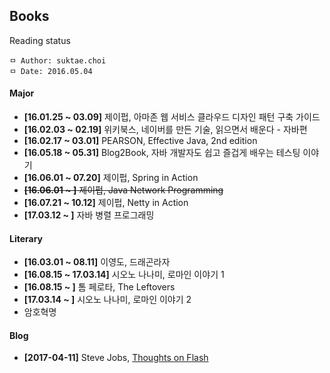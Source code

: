 ## Books
Reading status

```
ㅁ Author: suktae.choi
ㅁ Date: 2016.05.04
```

#### Major
- **[16.01.25 ~ 03.09]** 제이펍, 아마존 웹 서비스 클라우드 디자인 패턴 구축 가이드
- **[16.02.03 ~ 02.19]** 위키북스, 네이버를 만든 기술, 읽으면서 배운다 - 자바편
- **[16.02.17 ~ 03.01]** PEARSON, Effective Java, 2nd edition
- **[16.05.18 ~ 05.31]** Blog2Book, 자바 개발자도 쉽고 즐겁게 배우는 테스팅 이야기
- **[16.06.01 ~ 07.20]** 제이펍, Spring in Action
- ~~**[16.06.01 ~ ]** 제이펍, Java Network Programming~~
- **[16.07.21 ~ 10.12]** 제이펍, Netty in Action
- **[17.03.12 ~ ]** 자바 병렬 프로그래밍

#### Literary
- **[16.03.01 ~ 08.11]** 이영도, 드래곤라자
- **[16.08.15 ~ 17.03.14]** 시오노 나나미, 로마인 이야기 1
- **[16.08.15 ~ ]** 톰 페로타, The Leftovers
- **[17.03.14 ~ ]** 시오노 나나미, 로마인 이야기 2
- 암호혁명

#### Blog
- **[2017-04-11]** Steve Jobs, [Thoughts on Flash](http://www.apple.com/hotnews/thoughts-on-flash/)
